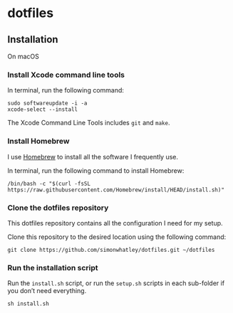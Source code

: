 # dotfiles


## Installation

On macOS

### Install Xcode command line tools

In terminal, run the following command:

```
sudo softwareupdate -i -a
xcode-select --install
```

The Xcode Command Line Tools includes `git` and `make`.

### Install Homebrew

I use [Homebrew](https://brew.sh/) to install all the software I frequently use.

In terminal, run the following command to install Homebrew:

```
/bin/bash -c "$(curl -fsSL https://raw.githubusercontent.com/Homebrew/install/HEAD/install.sh)"
```

### Clone the dotfiles repository

This dotfiles repository contains all the configuration I need for my setup.

Clone this repository to the desired location using the following command:

```
git clone https://github.com/simonwhatley/dotfiles.git ~/dotfiles
```

### Run the installation script

Run the `install.sh` script, or run the `setup.sh` scripts in each sub-folder if you don’t need everything.

```
sh install.sh
```
